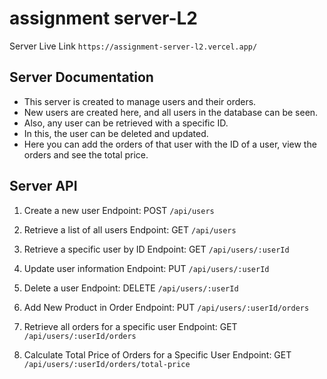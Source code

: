 # assignment server-L2

Server Live Link `https://assignment-server-l2.vercel.app/`

## Server Documentation

- This server is created to manage users and their orders.
- New users are created here, and all users in the database can be seen.
- Also, any user can be retrieved with a specific ID.
- In this, the user can be deleted and updated.
- Here you can add the orders of that user with the ID of a user, view the orders and see the total price.

## Server API

1. Create a new user
   Endpoint: POST `/api/users`

2. Retrieve a list of all users
   Endpoint: GET `/api/users`

3. Retrieve a specific user by ID
   Endpoint: GET `/api/users/:userId`

4. Update user information
   Endpoint: PUT `/api/users/:userId`

5. Delete a user
   Endpoint: DELETE `/api/users/:userId`

6. Add New Product in Order
   Endpoint: PUT `/api/users/:userId/orders`

7. Retrieve all orders for a specific user
   Endpoint: GET `/api/users/:userId/orders`

8. Calculate Total Price of Orders for a Specific User
   Endpoint: GET `/api/users/:userId/orders/total-price`
